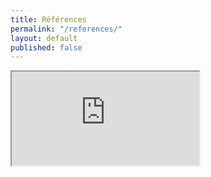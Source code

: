 ```yaml
---
title: Références
permalink: "/references/"
layout: default
published: false
---
```


<div class="responsive-embed">
  <iframe src="https://references.modernisation.gouv.fr/" allowfullscreen></iframe>
</div>
